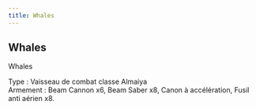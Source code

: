 ```yaml
---
title: Whales
---
```


Whales
------




Whales


Type : Vaisseau de combat classe Almaiya  
Armement : Beam Cannon x6, Beam Saber x8, Canon à accélération, Fusil anti aérien x8.

